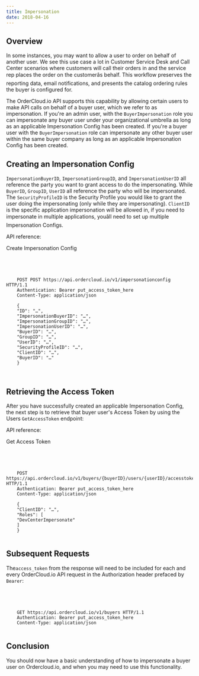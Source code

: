 ```yaml
---
title: Impersonation
date: 2018-04-16
---
```







## Overview





In some instances, you may want to allow a user to order on behalf of another
user. We see this use case a lot in Customer Service Desk and Call Center
scenarios where customers will call their orders in and the service rep places
the order on the customerâs behalf. This workflow preserves the reporting
data, email notifications, and presents the catalog ordering rules the buyer
is configured for.





The OrderCloud.io API supports this capability by allowing certain users to
make API calls on behalf of a buyer user, which we refer to as impersonation.
If you're an admin user, with the `BuyerImpersonation` role you can
impersonate any buyer user under your organizational umbrella as long as an
applicable Impersonation Config has been created. If you're a buyer user with
the `BuyerImpersonation` role can impersonate any other buyer user within the
same buyer company as long as an applicable Impersonation Config has been
created.









## Creating an Impersonation Config





`ImpersonationBuyerID`, `ImpersonationGroupID`, and `ImpersonationUserID` all
reference the party you want to grant access to do the impersonating. While
`BuyerID`, `GroupID`, `UserID` all reference the party who will be
impersonated. The `SecurityProfileID` is the Security Profile you would like
to grant the user doing the impersonating (only while they are impersonating).
`ClientID` is the specific application impersonation will be allowed in, if
you need to impersonate in multiple applications, youâll need to set up
multiple Impersonation Configs.



API reference:

Create Impersonation Config





```


    
    
    POST POST https://api.ordercloud.io/v1/impersonationconfig HTTP/1.1
    Authentication: Bearer put_access_token_here
    Content-Type: application/json
    
    {
    "ID": "…",
    "ImpersonationBuyerID": "…",
    "ImpersonationGroupID": "…",
    "ImpersonationUserID": "…",
    "BuyerID": "…",
    "GroupID": "…",
    "UserID": "…",
    "SecurityProfileID": "…",
    "ClientID": "…",
    "BuyerID": "…"
    }
    
    

```









## Retrieving the Access Token





After you have successfully created an applicable Impersonation Config, the
next step is to retrieve that buyer user's Access Token by using the Users
`GetAccessToken` endpoint:



API reference:

Get Access Token



```


    
    
    POST https://api.ordercloud.io/v1/buyers/{buyerID}/users/{userID}/accesstoken HTTP/1.1
    Authentication: Bearer put_access_token_here
    Content-Type: application/json
    
    {
    "ClientID": "…",
    "Roles": [
    "DevCenterImpersonate"
    ]
    }
    

```









## Subsequent Requests





The`access_token` from the response will need to be included for each and
every OrderCloud.io API request in the Authorization header prefaced by
`Bearer`:



```


    
    
    GET https://api.ordercloud.io/v1/buyers HTTP/1.1
    Authentication: Bearer put_access_token_here
    Content-Type: application/json
    

```









## Conclusion





You should now have a basic understanding of how to impersonate a buyer user
on Ordercloud.io, and when you may need to use this functionality.





